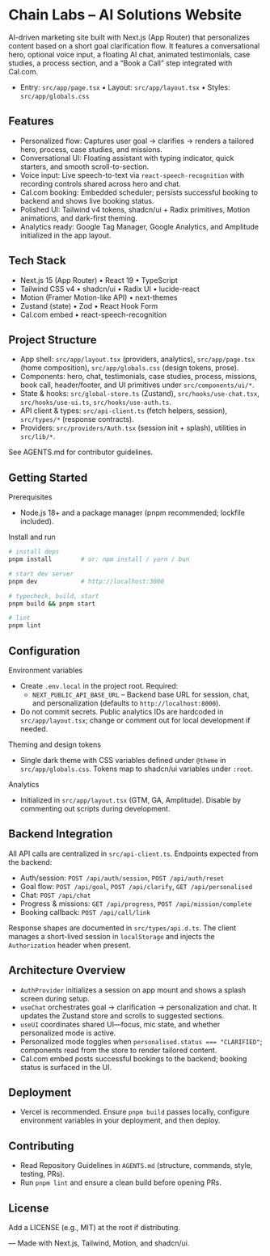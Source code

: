 # Chain Labs – AI Solutions Website

AI-driven marketing site built with Next.js (App Router) that personalizes content based on a short goal clarification flow. It features a conversational hero, optional voice input, a floating AI chat, animated testimonials, case studies, a process section, and a “Book a Call” step integrated with Cal.com.

- Entry: `src/app/page.tsx` • Layout: `src/app/layout.tsx` • Styles: `src/app/globals.css`

## Features

- Personalized flow: Captures user goal → clarifies → renders a tailored hero, process, case studies, and missions.
- Conversational UI: Floating assistant with typing indicator, quick starters, and smooth scroll-to-section.
- Voice input: Live speech-to-text via `react-speech-recognition` with recording controls shared across hero and chat.
- Cal.com booking: Embedded scheduler; persists successful booking to backend and shows live booking status.
- Polished UI: Tailwind v4 tokens, shadcn/ui + Radix primitives, Motion animations, and dark-first theming.
- Analytics ready: Google Tag Manager, Google Analytics, and Amplitude initialized in the app layout.

## Tech Stack

- Next.js 15 (App Router) • React 19 • TypeScript
- Tailwind CSS v4 • shadcn/ui • Radix UI • lucide-react
- Motion (Framer Motion-like API) • next-themes
- Zustand (state) • Zod • React Hook Form
- Cal.com embed • react-speech-recognition

## Project Structure

- App shell: `src/app/layout.tsx` (providers, analytics), `src/app/page.tsx` (home composition), `src/app/globals.css` (design tokens, prose).
- Components: hero, chat, testimonials, case studies, process, missions, book call, header/footer, and UI primitives under `src/components/ui/*`.
- State & hooks: `src/global-store.ts` (Zustand), `src/hooks/use-chat.tsx`, `src/hooks/use-ui.ts`, `src/hooks/use-auth.ts`.
- API client & types: `src/api-client.ts` (fetch helpers, session), `src/types/*` (response contracts).
- Providers: `src/providers/Auth.tsx` (session init + splash), utilities in `src/lib/*`.

See AGENTS.md for contributor guidelines.

## Getting Started

Prerequisites
- Node.js 18+ and a package manager (pnpm recommended; lockfile included).

Install and run
```bash
# install deps
pnpm install        # or: npm install / yarn / bun

# start dev server
pnpm dev            # http://localhost:3000

# typecheck, build, start
pnpm build && pnpm start

# lint
pnpm lint
```

## Configuration

Environment variables
- Create `.env.local` in the project root. Required:
  - `NEXT_PUBLIC_API_BASE_URL` – Backend base URL for session, chat, and personalization (defaults to `http://localhost:8000`).
- Do not commit secrets. Public analytics IDs are hardcoded in `src/app/layout.tsx`; change or comment out for local development if needed.

Theming and design tokens
- Single dark theme with CSS variables defined under `@theme` in `src/app/globals.css`. Tokens map to shadcn/ui variables under `:root`.

Analytics
- Initialized in `src/app/layout.tsx` (GTM, GA, Amplitude). Disable by commenting out scripts during development.

## Backend Integration

All API calls are centralized in `src/api-client.ts`. Endpoints expected from the backend:
- Auth/session: `POST /api/auth/session`, `POST /api/auth/reset`
- Goal flow: `POST /api/goal`, `POST /api/clarify`, `GET /api/personalised`
- Chat: `POST /api/chat`
- Progress & missions: `GET /api/progress`, `POST /api/mission/complete`
- Booking callback: `POST /api/call/link`

Response shapes are documented in `src/types/api.d.ts`. The client manages a short-lived session in `localStorage` and injects the `Authorization` header when present.

## Architecture Overview

- `AuthProvider` initializes a session on app mount and shows a splash screen during setup.
- `useChat` orchestrates goal → clarification → personalization and chat. It updates the Zustand store and scrolls to suggested sections.
- `useUI` coordinates shared UI—focus, mic state, and whether personalized mode is active.
- Personalized mode toggles when `personalised.status === "CLARIFIED"`; components read from the store to render tailored content.
- Cal.com embed posts successful bookings to the backend; booking status is surfaced in the UI.

## Deployment

- Vercel is recommended. Ensure `pnpm build` passes locally, configure environment variables in your deployment, and then deploy.

## Contributing

- Read Repository Guidelines in `AGENTS.md` (structure, commands, style, testing, PRs).
- Run `pnpm lint` and ensure a clean build before opening PRs.

## License

Add a LICENSE (e.g., MIT) at the root if distributing.

—
Made with Next.js, Tailwind, Motion, and shadcn/ui.
